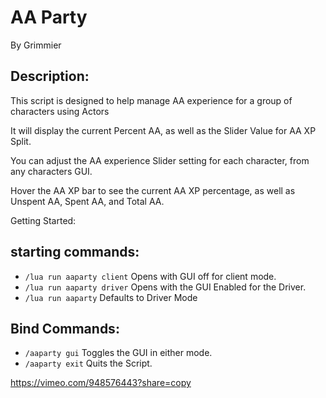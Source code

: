 # AA Party

By Grimmier

## Description: 

This script is designed to help manage AA experience for a group of characters using Actors

It will display the current Percent AA, as well as the Slider Value for AA XP Split.

You can adjust the AA experience Slider setting for each character, from any characters GUI.

Hover the AA XP bar to see the current AA XP percentage, as well as Unspent AA, Spent AA, and Total AA.

Getting Started: 

## starting commands:

* ```/lua run aaparty client``` Opens with GUI off for client mode.
* ```/lua run aaparty driver``` Opens with the GUI Enabled for the Driver.
* ```/lua run aaparty``` Defaults to Driver Mode

## Bind Commands:

* ```/aaparty gui```  Toggles the GUI in either mode.
* ```/aaparty exit``` Quits the Script.

https://vimeo.com/948576443?share=copy

